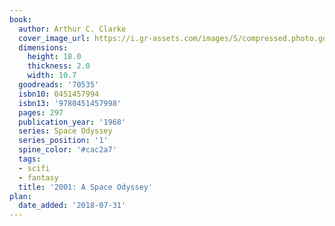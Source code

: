 ```yaml
---
book:
  author: Arthur C. Clarke
  cover_image_url: https://i.gr-assets.com/images/S/compressed.photo.goodreads.com/books/1432468943l/70535._SY475_.jpg
  dimensions:
    height: 18.0
    thickness: 2.0
    width: 10.7
  goodreads: '70535'
  isbn10: 0451457994
  isbn13: '9780451457998'
  pages: 297
  publication_year: '1968'
  series: Space Odyssey
  series_position: '1'
  spine_color: '#cac2a7'
  tags:
  - scifi
  - fantasy
  title: '2001: A Space Odyssey'
plan:
  date_added: '2018-07-31'
---
```

